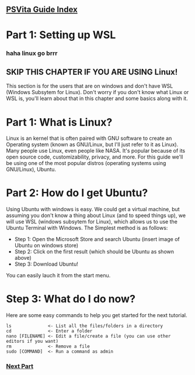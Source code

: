 ## [PSVita Guide Index](https://docs.pipewarp.co.uk/vita-docs)

# Part 1: Setting up WSL
### haha linux go brrr


## SKIP THIS CHAPTER IF YOU ARE USING Linux!
This section is for the users that are on windows and don't have WSL (Windows Subsytem for Linux). 
Don't worry if you don't know what Linux or WSL is, you'll learn about that in this chapter and some basics along with it.



# Part 1: What is Linux?
Linux is an kernel that is often paired with GNU software to create an Operating system (known as GNU/Linux, but I'll just refer to it as Linux). Many people use Linux, even people like NASA. It's popular because of its open source code, customizability, privacy, and more. 
For this guide we'll be using one of the most popular distros (operating systems using GNU/Linux), Ubuntu.

# Part 2: How do I get Ubuntu?

Using Ubuntu with windows is easy. We could get a virtual machine, but assuming you don't know a thing about Linux (and to speed things up), we will use WSL (windows subsytem for Linux), which allows us to use the Ubuntu Terminal with Windows.
The Simplest method is as follows:

* Step 1: Open the Microsoft Store and search Ubuntu (insert image of Ubuntu on windows store)
* Step 2: Click on the first result (which should be Ubuntu as shown above)
* Step 3: Download Ubuntu!

You can easily lauch it from the start menu.

# Step 3: What do I do now?
Here are some easy commands to help you get started for the next tutorial.
```
ls              <- List all the files/folders in a directory
cd              <- Enter a folder
nano [FILENAME] <- Edit a file/create a file (you can use other editors if you want)
rm              <- Remove a file
sudo [COMMAND]  <- Run a command as admin
```

### [Next Part](https://docs.pipewarp.co.uk/vita-docs/chapter-1/part-2/)
